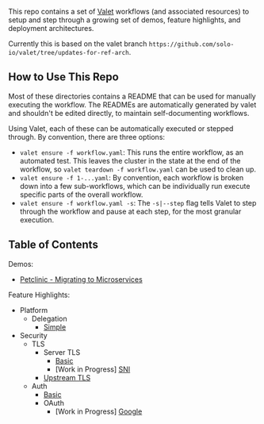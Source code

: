 This repo contains a set of [Valet](https://github.com/solo-io/valet) workflows (and associated resources) to setup and step through 
a growing set of demos, feature highlights, and deployment architectures. 

Currently this is based on the valet branch `https://github.com/solo-io/valet/tree/updates-for-ref-arch`. 

## How to Use This Repo

Most of these directories contains a README that can be used for manually executing the workflow. The READMEs are automatically generated by valet and shouldn't be edited directly, to maintain self-documenting workflows. 

Using Valet, each of these can be automatically executed or stepped through. By convention, there are three options:

* `valet ensure -f workflow.yaml`: This runs the entire workflow, as an automated test. This leaves the cluster in the state at the end of the workflow, so `valet teardown -f workflow.yaml` can be used to clean up. 
* `valet ensure -f 1-...yaml`: By convention, each workflow is broken down into a few sub-workflows, which can be individually run execute specific parts of the overall workflow. 
* `valet ensure -f workflow.yaml -s`: The `-s|--step` flag tells Valet to step through the workflow and pause at each step, for the most granular execution. 

## Table of Contents

Demos:
* [Petclinic - Migrating to Microservices](demos/extend-monolith)

Feature Highlights:
* Platform
  * Delegation
    * [Simple](platform/delegation/simple)
* Security
  * TLS
    * Server TLS
      * [Basic](security/tls/server-tls/basic)
      * [Work in Progress] [SNI](security/tls/server-tls/sni)
    * [Upstream TLS](security/tls/upstream-tls)
  * Auth
    * [Basic](security/auth/basic)
    * OAuth
      * [Work in Progress] [Google](security/auth/oauth/google)
